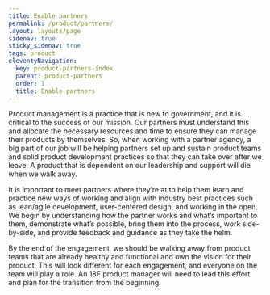 ```yaml
---
title: Enable partners
permalink: /product/partners/
layout: layouts/page
sidenav: true
sticky_sidenav: true
tags: product
eleventyNavigation:
  key: product-partners-index
  parent: product-partners
  order: 1
  title: Enable partners
---
```

Product management is a practice that is new to government, and it is critical to the success of our mission. Our partners must understand this and allocate the necessary resources and time to ensure they can manage their products by themselves. So, when working with a partner agency, a big part of our job will be helping partners set up and sustain product teams and solid product development practices so that they can take over after we leave. A product that is dependent on our leadership and support will die when we walk away.

It is important to meet partners where they’re at to help them learn and practice new ways of working and align with industry best practices such as lean/agile development, user-centered design, and working in the open. We begin by understanding how the partner works and what’s important to them, demonstrate what’s possible, bring them into the process, work side-by-side, and provide feedback and guidance as they take the helm.

By the end of the engagement, we should be walking away from product teams that are already healthy and functional and own the vision for their product. This will look different for each engagement, and everyone on the team will play a role. An 18F product manager will need to lead this effort and plan for the transition from the beginning.
